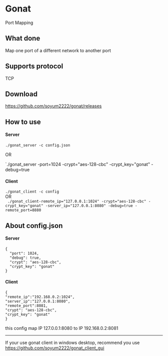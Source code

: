 # Gonat
Port Mapping

## What done
Map one port of a different network to another port

## Supports protocol
TCP

## Download
https://github.com/soyum2222/gonat/releases

## How to use
#### Server
`./gonat_server -c config.json `  

OR  

`./gonat_server  -port=1024
-crypt="aes-128-cbc"
-crypt_key="gonat"
-debug=true

#### Client
`./gonat_client -c config`  
OR  
` ./gonat_client-remote_ip="127.0.0.1:1024"
-crypt="aes-128-cbc"
-crypt_key="gonat"
-server_ip="127.0.0.1:8080"
-debug=true
-remote_port=8880`

## About config.json
#### Server
```
{
  "port": 1024,
  "debug": true,
  "crypt": "aes-128-cbc",
  "crypt_key": "gonat"
}
```
#### Client
```
{
"remote_ip":"192.168.0.2:1024",  
"server_ip":"127.0.0.1:8080",  
"remote_port":8081,  
"crypt": "aes-128-cbc",  
"crypt_key": "gonat"  
}
```
this config map IP 127.0.0.1:8080 to IP 192.168.0.2:8081

---
If your use gonat client in windows desktop, recommend you use https://github.com/soyum2222/gonat_client_gui

